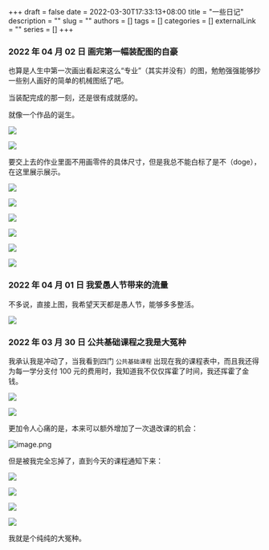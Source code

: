 +++ 
draft = false
date = 2022-03-30T17:33:13+08:00
title = "一些日记"
description = ""
slug = ""
authors = []
tags = []
categories = []
externalLink = ""
series = []
+++

### 2022 年 04 月 02 日 画完第一幅装配图的自豪

也算是人生中第一次画出看起来这么“专业”（其实并没有）的图，勉勉强强能够抄一些别人画好的简单的机械图纸了吧。

当装配完成的那一刻，还是很有成就感的。

就像一个作品的诞生。

![](https://s2.loli.net/2022/04/02/UYmvM5paz21Wnky.png)

![](https://s2.loli.net/2022/04/02/sN7XyuKR1djcGAT.png)

要交上去的作业里面不用画零件的具体尺寸，但是我总不能白标了是不（doge），在这里展示展示。

![](https://s2.loli.net/2022/04/02/93WJDjS1zud8GHL.png)

![](https://s2.loli.net/2022/04/02/5bD3imPKAlEotFk.png)

![](https://s2.loli.net/2022/04/02/yzDAEMdNjFcuaWZ.png)

![](https://s2.loli.net/2022/04/02/slImNLhXj3KHR2e.png)

![](https://s2.loli.net/2022/04/02/VCeHqbmU93g8DMs.png)

![](https://s2.loli.net/2022/04/02/nPwDMLWClqxd5BT.png)

### 2022 年 04 月 01 日 我爱愚人节带来的流量

不多说，直接上图，我希望天天都是愚人节，能够多多整活。

![](https://s2.loli.net/2022/04/02/d8rTzbHsDwEKkFN.png)

### 2022 年 03 月 30 日 公共基础课程之我是大冤种

我承认我是冲动了，当我看到四门 `公共基础课程` 出现在我的课程表中，而且我还得为每一学分支付 100 元的费用时，我知道我不仅仅挥霍了时间，我还挥霍了金钱。

![](https://s2.loli.net/2022/03/30/3m2HIgVd7FC6ESs.png)

![](https://s2.loli.net/2022/03/30/AvojnTWFYV2H34k.png)

更加令人心痛的是，本来可以额外增加了一次退改课的机会：

![image.png](https://s2.loli.net/2022/03/30/Kpk5D2POUgJSXVF.png)

但是被我完全忘掉了，直到今天的课程通知下来：

![](https://s2.loli.net/2022/03/30/DHCKuMdpIJs7VlB.jpg)

![](https://s2.loli.net/2022/03/30/PyzntCuZ634LHfm.jpg)

![](https://s2.loli.net/2022/03/30/B9qdU6xtVSEC1TA.jpg)

![](https://s2.loli.net/2022/03/30/vSRTqYiukJh5WpA.jpg)

我就是个纯纯的大冤种。